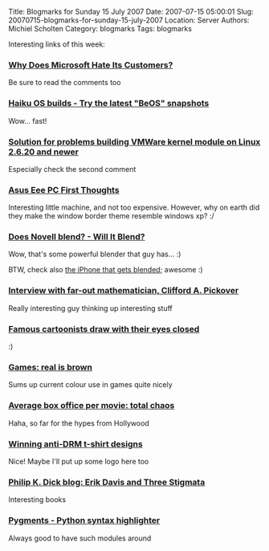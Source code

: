 Title: Blogmarks for Sunday 15 July 2007
Date: 2007-07-15 05:00:01
Slug: 20070715-blogmarks-for-sunday-15-july-2007
Location: Server
Authors: Michiel Scholten
Category: blogmarks
Tags: blogmarks

<p>Interesting links of this week:</p>
<h3><a href="http://www.huffingtonpost.com/margaret-heffernan-/why-does-microsoft-hate-i_b_52992.html">Why Does Microsoft Hate Its Customers?</a></h3>
<p>Be sure to read the comments too</p>
<h3><a href="http://www.haikuhost.com/">Haiku OS builds - Try the latest "BeOS" snapshots</a></h3>
<p>Wow... fast!</p>
<h3><a href="http://www.vmware.com/community/thread.jspa?threadID=65982&amp;tstart=30">Solution for problems building VMWare kernel module on Linux 2.6.20 and newer</a></h3>
<p>Especially check the second comment</p>
<h3><a href="http://www.brighthand.com/default.asp?newsID=13177">Asus Eee PC First Thoughts</a></h3>
<p>Interesting little machine, and not too expensive. However, why on earth did they make the window border theme resemble windows xp? :/</p>
<h3><a href="http://www.willitblend.com/videos.aspx?type=unsafe&amp;video=novell">Does Novell blend? - Will It Blend?</a></h3>
<p>Wow, that's some powerful blender that guy has... :)</p>
<p>BTW, check also <a href="http://www.willitblend.com/videos.aspx?type=unsafe&amp;video=iphone">the iPhone that gets blended</a>; awesome :)</p>
<h3><a href="http://www.boingboing.net/2007/07/10/interview_with_farou.html">Interview with far-out mathematician, Clifford A. Pickover</a></h3>
<p>Really interesting guy thinking up interesting stuff</p>
<h3><a href="http://www.boingboing.net/2007/07/10/famous_cartoonists_d.html">Famous cartoonists draw with their eyes closed</a></h3>
<p>:)</p>
<h3><a href="http://www.vgcats.com/comics/?strip_id=224">Games: real is brown</a></h3>
<p>Sums up current colour use in games quite nicely</p>
<h3><a href="http://www.boingboing.net/2007/07/10/average_box_office_p.html">Average box office per movie: total chaos</a></h3>
<p>Haha, so far for the hypes from Hollywood</p>
<h3><a href="http://www.boingboing.net/2007/07/10/winning_antidrm_tshi.html">Winning anti-DRM t-shirt designs</a></h3>
<p>Nice! Maybe I'll put up some logo here too</p>
<h3><a href="http://www.boingboing.net/2007/07/10/philip_k_dick_blog_e.html">Philip K. Dick blog: Erik Davis and Three Stigmata</a></h3>
<p>Interesting books</p>
<h3><a href="http://pygments.org/">Pygments - Python syntax highlighter</a></h3>
<p>Always good to have such modules around</p>
